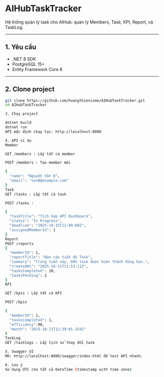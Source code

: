 ﻿# AIHubTaskTracker

Hệ thống quản lý task cho AIHub: quản lý Members, Task, KPI, Report, và TaskLog.

---

## 1. Yêu cầu

- .NET 8 SDK
- PostgreSQL 15+
- Entity Framework Core 8

---

## 2. Clone project

```bash
git clone https://github.com/hoangthienisme/AIHubTaskTracker.git
cd AIHubTaskTracker

3. Chạy project

dotnet build
dotnet run
API mặc định chạy tại: http://localhost:8080

4. API ví dụ
Member

GET /members : Lấy tất cả member

POST /members : Tạo member mới

{
  "name": "Nguyễn Văn B",
  "email": "vanB@example.com"
}
Task
GET /tasks : Lấy tất cả task

POST /tasks :

{
  "taskTitle": "Tích hợp API Dashboard",
  "status": "In Progress",
  "deadline": "2025-10-15T12:00:00Z",
  "assignedMemberId": 1
}
Report
POST /reports
{
  "memberId": 1,
  "reportTitle": "Báo cáo tiến độ Task",
  "summary": "Trong tuần này, 80% task được hoàn thành đúng hạn.",
  "createdAt": "2025-10-11T11:53:11Z",
  "tasksCompleted": 10,
  "tasksPending": 2
}
KPI

GET /kpis : Lấy tất cả KPI

POST /kpis

{
  "memberId": 1,
  "tasksCompleted": 1,
  "efficiency":90,
  "month": "2025-10-11T12:39:01.354Z"
}
TaskLog
GET /tasklogs : Lấy lịch sử thay đổi task

5. Swagger UI
Mở: http://localhost:8080/swagger/index.html để test API nhanh.

6. Lưu ý
Sử dụng UTC cho tất cả DateTime (timestamp with time zone)

